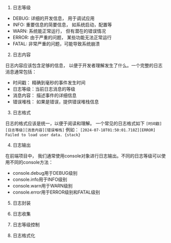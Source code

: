 1. 日志等级

  - DEBUG: 详细的开发信息， 用于调试应用
  - INFO: 重要信息的简要信息， 如系统启动，配置等
  - WARN: 系统能正常运行， 但有潜在的错误情况
  - ERROR: 由于严重的问题， 某些功能无法正常运行
  - FATAL: 非常严重的问题，可能导致系统崩溃

2. 日志内容

日志内容应该包含足够的信息， 以便于开发者理解发生了什么。一个完整的日志消息通常包括：
  - 时间戳： 精确到毫秒的事件发生时间
  - 日志等级：当前日志消息的等级
  - 消息内容： 描述事件的详细信息
  - 错误堆栈： 如果是错误，提供错误堆栈信息

3. 日志格式

日志的格式应该是统一，以便于阅读和理解。 一个常见的日志格式如下
`[时间戳][日志等级][消息内容][错误堆栈]`
例如：
`[2024-07-18T01:50:01.718Z][ERROR] Failed to load user data. {stack}`

4. 日志输出

在前端项目中， 我们通常使用console对象进行日志输出。不同的日志等级可以使用不同的console方法：
  - console.debug用于DEBUG级别
  - console.info用于INFO级别
  - console.warn用于WARN级别
  - console.error用于ERROR级别和FATAL级别

5. 日志封装

6. 日志收集

7. 日志等级控制

8. 日志格式化



